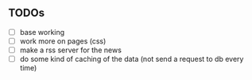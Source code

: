 ## TODOs
- [ ] base working
- [ ] work more on pages (css)
- [ ] make a rss server for the news
- [ ] do some kind of caching of the data (not send a request to db every time)
